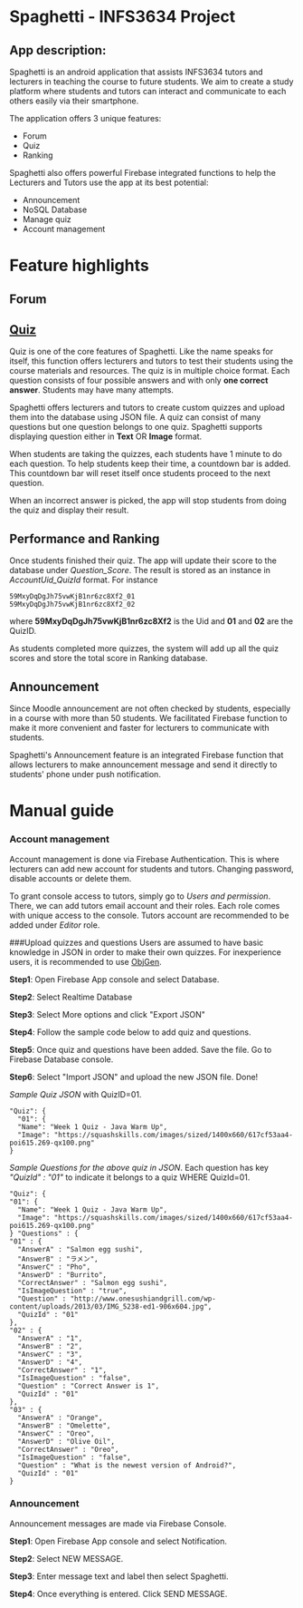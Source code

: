 # Spaghetti - INFS3634 Project

## App description: 
Spaghetti is an android application that assists INFS3634 tutors and lecturers in teaching the course to future students. We aim to create a study platform where students and tutors can interact and communicate to each others easily via their smartphone.

The application offers 3 unique features:

- Forum
- Quiz
- Ranking

Spaghetti also offers powerful Firebase integrated functions to help the Lecturers and Tutors use the app at its best potential:

- Announcement
- NoSQL Database
- Manage quiz
- Account management

# Feature highlights
## Forum


## [Quiz](https://imgur.com/a/zcHpz)

Quiz is one of the core features of Spaghetti. Like the name speaks for itself, this function offers lecturers and tutors to test their students using the course materials and resources. The quiz is in multiple choice format. Each question consists of four possible answers and with only **one correct answer**. Students may have many attempts. 

Spaghetti offers lecturers and tutors to create custom quizzes and upload them into the database using JSON file. A quiz can consist of many questions but one question belongs to one quiz. Spaghetti supports displaying question either in **Text** OR **Image** format.

When students are taking the quizzes, each students have 1 minute to do each question. To help students keep their time, a countdown bar is added. This countdown bar will reset itself once students proceed to the next question.

When an incorrect answer is picked, the app will stop students from doing the quiz and display their result.

## Performance and Ranking
Once students finished their quiz. The app will update their score to the database under *Question_Score*. The result is stored as an instance in *AccountUid_QuizId* format. For instance

    59MxyDqDgJh75vwKjB1nr6zc8Xf2_01
    59MxyDqDgJh75vwKjB1nr6zc8Xf2_02

where **59MxyDqDgJh75vwKjB1nr6zc8Xf2** is the Uid and **01** and **02** are the QuizID.


As students completed more quizzes, the system will add up all the quiz scores and store the total score in Ranking database.

## Announcement

Since Moodle announcement are not often checked by students, especially in a course with more than 50 students. We facilitated Firebase function to  make it more convenient and faster for lecturers to communicate with students. 

Spaghetti's Announcement feature is an integrated Firebase function that allows lecturers to make announcement message and send it directly to students' phone under push notification.

# Manual guide

### Account management
Account management is done via Firebase Authentication. This is where lecturers can add new account for students and tutors. Changing password, disable accounts or delete them.

To grant console access to tutors, simply go to *Users and permission*. There, we can add tutors email account and their roles. Each role comes with unique access to the console. Tutors account are recommended to be added under *Editor* role.

###Upload quizzes and questions
Users are assumed to have basic knowledge in JSON in order to make their own quizzes. For inexperience users, it is recommended to use [ObjGen](http://www.objgen.com/).


**Step1**: Open Firebase App console and select Database.

**Step2**: Select Realtime Database

**Step3**: Select More options and click "Export JSON"

**Step4**: Follow the sample code below to add quiz and questions.

**Step5**: Once quiz and questions have been added. Save the file. Go to Firebase Database console.

**Step6**: Select "Import JSON" and upload the new JSON file. Done!

*Sample Quiz JSON* with QuizID=01.
    
    "Quiz": {
      "01": {
      "Name": "Week 1 Quiz - Java Warm Up",
      "Image": "https://squashskills.com/images/sized/1400x660/617cf53aa4-poi615.269-qx100.png"
    }

    
*Sample Questions for the above quiz in JSON*. Each question has key *"QuizId" : "01"* to indicate it belongs to a quiz WHERE QuizId=01.


    "Quiz": {
    "01": {
      "Name": "Week 1 Quiz - Java Warm Up",
      "Image": "https://squashskills.com/images/sized/1400x660/617cf53aa4-poi615.269-qx100.png"
    } "Questions" : {
    "01" : {
      "AnswerA" : "Salmon egg sushi",
      "AnswerB" : "ラメン",
      "AnswerC" : "Pho",
      "AnswerD" : "Burrito",
      "CorrectAnswer" : "Salmon egg sushi",
      "IsImageQuestion" : "true",
      "Question" : "http://www.onesushiandgrill.com/wp-content/uploads/2013/03/IMG_5238-ed1-906x604.jpg",
      "QuizId" : "01"
    },
    "02" : {
      "AnswerA" : "1",
      "AnswerB" : "2",
      "AnswerC" : "3",
      "AnswerD" : "4",
      "CorrectAnswer" : "1",
      "IsImageQuestion" : "false",
      "Question" : "Correct Answer is 1",
      "QuizId" : "01"
    },
    "03" : {
      "AnswerA" : "Orange",
      "AnswerB" : "Omelette",
      "AnswerC" : "Oreo",
      "AnswerD" : "Olive Oil",
      "CorrectAnswer" : "Oreo",
      "IsImageQuestion" : "false",
      "Question" : "What is the newest version of Android?",
      "QuizId" : "01"
    }

### Announcement
Announcement messages are made via Firebase Console.

**Step1**: Open Firebase App console and select Notification.

**Step2**: Select NEW MESSAGE.
 
**Step3**: Enter message text and label then select Spaghetti.

**Step4**: Once everything is entered. Click SEND MESSAGE.


